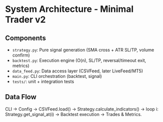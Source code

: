 # System Architecture - Minimal Trader v2

## Components
- `strategy.py`: Pure signal generation (SMA cross + ATR SL/TP, volume confirm)
- `backtest.py`: Execution engine (O(n), SL/TP, reversal/timeout exit, metrics)
- `data_feed.py`: Data access layer (CSVFeed, later LiveFeed/MT5)
- `main.py`: CLI orchestration (backtest, signal)
- `tests/`: unit + integration tests

## Data Flow
CLI → Config → CSVFeed.load() → Strategy.calculate_indicators() → loop i: Strategy.get_signal_at(i) → Backtest execution → Trades & Metrics.
